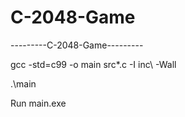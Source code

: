 # C-2048-Game

---------C-2048-Game---------

gcc -std=c99 -o main src\*.c -I inc\ -Wall

.\main

Run main.exe